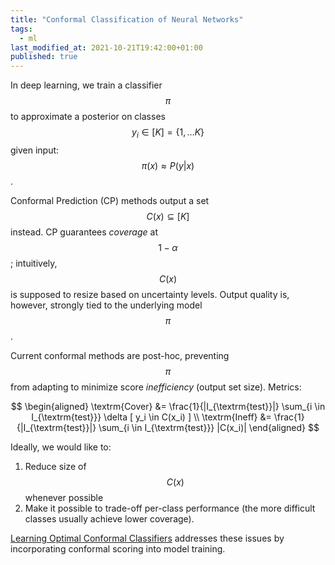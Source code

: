 ```yaml
---
title: "Conformal Classification of Neural Networks"
tags:
  - ml
last_modified_at: 2021-10-21T19:42:00+01:00
published: true
---
```


In deep learning, we train a classifier $$\pi$$ to approximate a posterior on
classes $$y_i \in [K] = \{1,\ldots K\}$$ given input: $$\pi(x) \approx P(y|x)$$.

Conformal Prediction (CP) methods output a set $$C(x) \subseteq [K]$$ instead.
CP guarantees *coverage* at $$1-\alpha$$; intuitively, $$C(x)$$ is supposed to
resize based on uncertainty levels.
Output quality is, however, strongly tied to the underlying model $$\pi$$.

Current conformal methods are post-hoc, preventing $$\pi$$ from adapting to
minimize score *inefficiency* (output set size). Metrics:

$$
\begin{aligned}
\textrm{Cover} &= \frac{1}{|I_{\textrm{test}}|}
  \sum_{i \in I_{\textrm{test}}} \delta [ y_i \in C(x_i) ] \\
\textrm{Ineff} &= \frac{1}{|I_{\textrm{test}}|}
  \sum_{i \in I_{\textrm{test}}} |C(x_i)|
\end{aligned}
$$

Ideally, we would like to:
1. Reduce size of $$C(x)$$ whenever possible
2. Make it possible to trade-off per-class performance
   (the more difficult classes usually achieve lower coverage).

[Learning Optimal Conformal Classifiers](https://arxiv.org/pdf/2110.09192.pdf)
addresses these issues by incorporating conformal scoring into model training.


